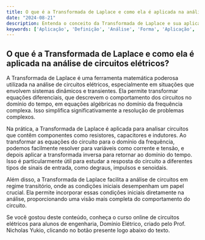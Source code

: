 ```yaml
---
title: O que é a Transformada de Laplace e como ela é aplicada na análise de circuitos elétricos?
date: "2024-08-21"
description: Entenda o conceito da Transformada de Laplace e sua aplicação na análise de circuitos elétricos.
keywords: ['Aplicação', 'Definição', 'Análise', 'Forma', 'Aplicação', 'transformada', 'circuito']
---
```


## O que é a Transformada de Laplace e como ela é aplicada na análise de circuitos elétricos?

A Transformada de Laplace é uma ferramenta matemática poderosa utilizada na análise de circuitos elétricos, especialmente em situações que envolvem sistemas dinâmicos e transientes. Ela permite transformar equações diferenciais, que descrevem o comportamento dos circuitos no domínio do tempo, em equações algébricas no domínio da frequência complexa. Isso simplifica significativamente a resolução de problemas complexos.

Na prática, a Transformada de Laplace é aplicada para analisar circuitos que contêm componentes como resistores, capacitores e indutores. Ao transformar as equações do circuito para o domínio da frequência, podemos facilmente resolver para variáveis como corrente e tensão, e depois aplicar a transformada inversa para retornar ao domínio do tempo. Isso é particularmente útil para estudar a resposta do circuito a diferentes tipos de sinais de entrada, como degraus, impulsos e senoidais.

Além disso, a Transformada de Laplace facilita a análise de circuitos em regime transitório, onde as condições iniciais desempenham um papel crucial. Ela permite incorporar essas condições iniciais diretamente na análise, proporcionando uma visão mais completa do comportamento do circuito.

Se você gostou deste conteúdo, conheça o curso online de circuitos elétricos para alunos de engenharia, Domínio Elétrico, criado pelo Prof. Nicholas Yukio, clicando no botão presente logo abaixo do texto.